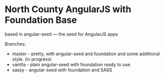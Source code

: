 # North County AngularJS with Foundation Base

based in angular-seed — the seed for AngularJS apps

Branches:
* master - pretty, with angular-seed and foundation and some additional style. (in progress)
* vanilla - plain angular-seed with foundation ready to use.
* sassy - angular-seed with foundation and SASS
